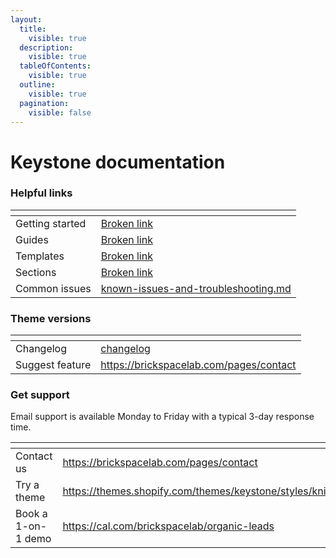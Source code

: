```yaml
---
layout:
  title:
    visible: true
  description:
    visible: true
  tableOfContents:
    visible: true
  outline:
    visible: true
  pagination:
    visible: false
---
```


# Keystone documentation

### Helpful links

<table data-view="cards"><thead><tr><th></th><th data-hidden data-card-target data-type="content-ref"></th></tr></thead><tbody><tr><td>Getting started</td><td><a href="broken-reference">Broken link</a></td></tr><tr><td>Guides</td><td><a href="broken-reference">Broken link</a></td></tr><tr><td>Templates</td><td><a href="broken-reference">Broken link</a></td></tr><tr><td>Sections</td><td><a href="broken-reference">Broken link</a></td></tr><tr><td>Common issues</td><td><a href="general/general/known-issues-and-troubleshooting.md">known-issues-and-troubleshooting.md</a></td></tr></tbody></table>



### Theme versions

<table data-view="cards"><thead><tr><th></th><th data-hidden data-card-target data-type="content-ref"></th></tr></thead><tbody><tr><td>Changelog</td><td><a href="general/general/changelog/">changelog</a></td></tr><tr><td>Suggest feature</td><td><a href="https://brickspacelab.com/pages/contact">https://brickspacelab.com/pages/contact</a></td></tr></tbody></table>



### Get support <a href="#get-support" id="get-support"></a>

Email support is available Monday to Friday with a typical 3-day response time.

<table data-view="cards"><thead><tr><th></th><th data-hidden data-card-target data-type="content-ref"></th></tr></thead><tbody><tr><td>Contact us</td><td><a href="https://brickspacelab.com/pages/contact">https://brickspacelab.com/pages/contact</a></td></tr><tr><td>Try a theme</td><td><a href="https://themes.shopify.com/themes/keystone/styles/knit">https://themes.shopify.com/themes/keystone/styles/knit</a></td></tr><tr><td>Book a 1-on-1 demo</td><td><a href="https://cal.com/brickspacelab/organic-leads">https://cal.com/brickspacelab/organic-leads</a></td></tr></tbody></table>
